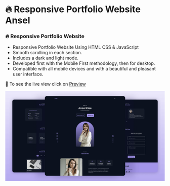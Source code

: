 # 🔥 Responsive Portfolio Website Ansel
### 🔥 Responsive Portfolio Website

- Responsive Portfolio Website Using HTML CSS & JavaScript
- Smooth scrolling in each section.
- Includes a dark and light mode.
- Developed first with the Mobile First methodology, then for desktop.
- Compatible with all mobile devices and with a beautiful and pleasant user interface.

💙 To see the live view click on [Preview](https://towhid020.github.io/Ansel/)

![preview img](/preview.png)
